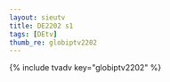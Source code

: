 ```yaml
--- 
layout: sieutv
title: DE2202 s1
tags: [DEtv]
thumb_re: globiptv2202
---
```

{% include tvadv key="globiptv2202" %} 
